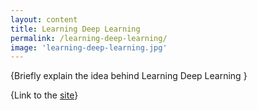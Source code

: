 ```yaml
---
layout: content
title: Learning Deep Learning
permalink: /learning-deep-learning/
image: 'learning-deep-learning.jpg'
---
```


{Briefly explain the idea behind Learning Deep Learning }

{Link to the [site](https://aschneiderman.github.io/learn-deep-learning/)}